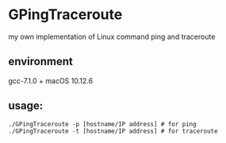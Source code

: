 # GPingTraceroute
my own implementation of Linux command ping and traceroute

## environment

gcc-7.1.0 + macOS 10.12.6

## usage:

```shell
./GPingTraceroute -p [hostname/IP address] # for ping
./GPingTraceroute -t [hostname/IP address] # for traceroute
```
